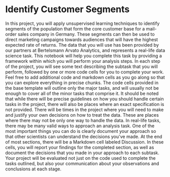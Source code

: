 # Identify Customer Segments
In this project, you will apply unsupervised learning techniques to identify segments of the population that form the core customer base for a mail-order sales company in Germany. These segments can then be used to direct marketing campaigns towards audiences that will have the highest expected rate of returns. The data that you will use has been provided by our partners at Bertelsmann Arvato Analytics, and represents a real-life data science task.
This notebook will help you complete this task by providing a framework within which you will perform your analysis steps. In each step of the project, you will see some text describing the subtask that you will perform, followed by one or more code cells for you to complete your work. Feel free to add additional code and markdown cells as you go along so that you can explore everything in precise chunks. The code cells provided in the base template will outline only the major tasks, and will usually not be enough to cover all of the minor tasks that comprise it.
It should be noted that while there will be precise guidelines on how you should handle certain tasks in the project, there will also be places where an exact specification is not provided. There will be times in the project where you will need to make and justify your own decisions on how to treat the data. These are places where there may not be only one way to handle the data. In real-life tasks, there may be many valid ways to approach an analysis task. One of the most important things you can do is clearly document your approach so that other scientists can understand the decisions you've made.
At the end of most sections, there will be a Markdown cell labeled Discussion. In these cells, you will report your findings for the completed section, as well as document the decisions that you made in your approach to each subtask. Your project will be evaluated not just on the code used to complete the tasks outlined, but also your communication about your observations and conclusions at each stage.
